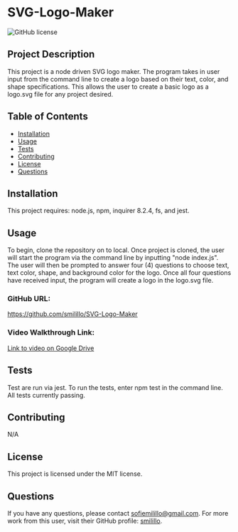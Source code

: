 # SVG-Logo-Maker

![GitHub license](https://img.shields.io/badge/license-MIT-blue.svg)

## Project Description 
This project is a node driven SVG logo maker. The program takes in user input from the command line to create a logo based on their text, color, and shape specifications. This allows the user to create a basic logo as a logo.svg file for any project desired.
  
## Table of Contents
- [Installation](#installation)
- [Usage](#usage)
- [Tests](#tests)
- [Contributing](#contributing)
- [License](#license)
- [Questions](#questions)

## Installation
This project requires: node.js, npm, inquirer 8.2.4, fs, and jest.

## Usage 
To begin, clone the repository on to local. Once project is cloned, the user will start the program via the command line by inputting "node index.js". The user will then be prompted to answer four (4) questions to choose text, text color, shape, and background color for the logo. Once all four questions have received input, the program will create a logo in the logo.svg file.

### GitHub URL:
https://github.com/smilillo/SVG-Logo-Maker

### Video Walkthrough Link:
[Link to video on Google Drive](https://drive.google.com/file/d/121LtZBYXHR--s9Bx4PYkvV_dgjIciNrc/view?usp=sharing)

## Tests
Test are run via jest. To run the tests, enter npm test in the command line. All tests currently passing.

## Contributing
N/A 
  
## License
This project is licensed under the MIT license.
 
## Questions
If you have any questions, please contact sofiemilillo@gmail.com. For more work from this user, visit their GitHub profile: [smilillo](https://github.com/smilillo).
